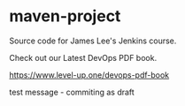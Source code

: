 # maven-project
Source code for James Lee's Jenkins course.

Check out our Latest DevOps PDF book.

https://www.level-up.one/devops-pdf-book

test message - commiting as draft
